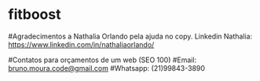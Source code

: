 # fitboost

#Agradecimentos a Nathalia Orlando pela ajuda no copy.
Linkedin Nathalia: https://www.linkedin.com/in/nathaliaorlando/

#Contatos para orçamentos de um web (SEO 100)
#Email: bruno.moura.code@gmail.com
#Whatsapp: (21)99843-3890
